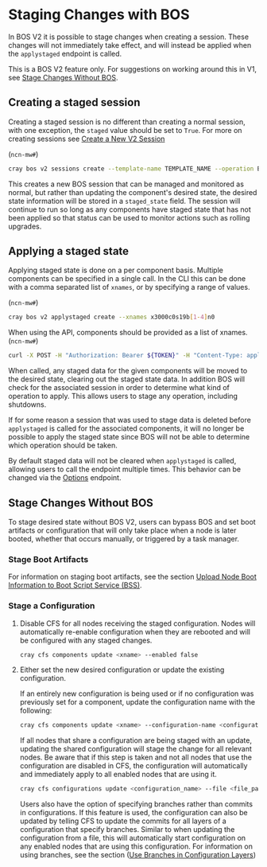 # Staging Changes with BOS

In BOS V2 it is possible to stage changes when creating a session.  These changes will not immediately take effect, and will instead be applied when the `applystaged` endpoint is called.

This is a BOS V2 feature only.  For suggestions on working around this in V1, see [Stage Changes Without BOS](#Stage-Changes-Without-BOS).

## Creating a staged session

Creating a staged session is no different than creating a normal session, with one exception, the `staged` value should be set to `True`.  For more on creating sessions see [Create a New V2 Session](Manage_a_BOS_Session.md#Create-a-New-V2-Session)

(`ncn-mw#`)

```bash
cray bos v2 sessions create --template-name TEMPLATE_NAME --operation Boot --staged True --format json
```

This creates a new BOS session that can be managed and monitored as normal, but rather than updating the component's desired state, the desired state information will be stored in a `staged_state` field.
The session will continue to run so long as any components have staged state that has not been applied so that status can be used to monitor actions such as rolling upgrades.

## Applying a staged state

Applying staged state is done on a per component basis.  Multiple components can be specified in a single call.
In the CLI this can be done with a comma separated list of `xnames`, or by specifying a range of values.

(`ncn-mw#`)

```bash
cray bos v2 applystaged create --xnames x3000c0s19b[1-4]n0
```

When using the API, components should be provided as a list of xnames.
(`ncn-mw#`)

```bash
curl -X POST -H "Authorization: Bearer ${TOKEN}" -H "Content-Type: application/json"  --data '{"xnames":["x3000c0s19b1n0","x3000c0s19b2n0"]}'  x3000c0s19b[1-4]n0 https://api-gw-service-nmn.local/apis/bos/v2/applystaged
```

When called, any staged data for the given components will be moved to the desired state, clearing out the staged state data.
In addition BOS will check for the associated session in order to determine what kind of operation to apply.  This allows users to stage any operation, including shutdowns.

If for some reason a session that was used to stage data is deleted before `applystaged` is called for the associated components, it will no longer be possible to apply the staged state since BOS will not be able to determine which operation should be taken.

By default staged data will not be cleared when `applystaged` is called, allowing users to call the endpoint multiple times.  This behavior can be changed via the [Options](Options.md) endpoint.

## Stage Changes Without BOS

To stage desired state without BOS V2, users can bypass BOS and set boot artifacts or configuration that will only take place when a node is later booted, whether that occurs manually, or triggered by a task manager.

### Stage Boot Artifacts

For information on staging boot artifacts, see the section [Upload Node Boot Information to Boot Script Service (BSS)](Upload_Node_Boot_Information_to_Boot_Script_Service_BSS.md).

### Stage a Configuration

1. Disable CFS for all nodes receiving the staged configuration. Nodes will automatically re-enable configuration when they are rebooted and will be configured with any staged changes.

    ```bash
    cray cfs components update <xname> --enabled false
    ```

1. Either set the new desired configuration or update the existing configuration.

    If an entirely new configuration is being used or if no configuration was previously set for a component, update the configuration name with the following:

    ```bash
    cray cfs components update <xname> --configuration-name <configuration_name>
    ```

    If all nodes that share a configuration are being staged with an update, updating the shared configuration will stage the change for all relevant nodes.
    Be aware that if this step is taken and not all nodes that use the configuration are disabled in CFS, the configuration will automatically and immediately apply to all enabled nodes that are using it.

    ```bash
    cray cfs configurations update <configuration_name> --file <file_path>
    ```

    Users also have the option of specifying branches rather than commits in configurations.
    If this feature is used, the configuration can also be updated by telling CFS to update the commits for all layers of a configuration that specify branches.
    Similar to when updating the configuration from a file, this will automatically start configuration on any enabled nodes that are using this configuration.
    For information on using branches, see the section ([Use Branches in Configuration Layers](../configuration_management/Configuration_Layers.md#use-branches-in-configuration-layers))
